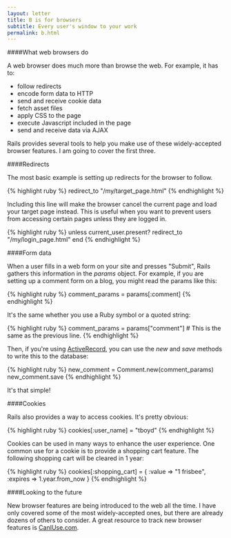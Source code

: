 ```yaml
---
layout: letter
title: B is for browsers
subtitle: Every user's window to your work
permalink: b.html
---
```


####What web browsers do

A web browser does much more than browse the web. For example, it has to:

-   follow redirects
-   encode form data to HTTP
-   send and receive cookie data
-   fetch asset files
-   apply CSS to the page
-   execute Javascript included in the page
-   send and receive data via AJAX
   
Rails provides several tools to help you make use of these widely-accepted browser features. I am going to cover the first three.

####Redirects

The most basic example is setting up redirects for the browser to follow.

{% highlight ruby %}
    redirect_to "/my/target_page.html"
{% endhighlight %}

Including this line will make the browser cancel the current page and load your target page instead. This is useful when you want to prevent users from accessing certain pages unless they are logged in.

{% highlight ruby %}
    unless current_user.present?
      redirect_to "/my/login_page.html"
    end
{% endhighlight %}
    
####Form data

When a user fills in a web form on your site and presses "Submit", Rails gathers this information in the _params_ object. For example, if you are setting up a comment form on a blog, you might read the params like this:

{% highlight ruby %}
    comment_params = params[:comment]
{% endhighlight %}
    
It's the same whether you use a Ruby symbol or a quoted string:

{% highlight ruby %}
    comment_params = params["comment"] # This is the same as the previous line.
{% endhighlight %}

Then, if you're using [ActiveRecord](/A), you can use the _new_ and _save_ methods to write this to the database:

{% highlight ruby %}
    new_comment = Comment.new(comment_params)
    new_comment.save
{% endhighlight %}
    
It's that simple!
    
####Cookies

Rails also provides a way to access cookies. It's pretty obvious:

{% highlight ruby %}
    cookies[:user_name] = "tboyd"
{% endhighlight %}
    
Cookies can be used in many ways to enhance the user experience. One common use for a cookie is to provide a shopping cart feature. The following shopping cart will be cleared in 1 year:

{% highlight ruby %}
    cookies[:shopping_cart] = { :value => "1 frisbee", :expires => 1.year.from_now }
{% endhighlight %}

####Looking to the future

New browser features are being introduced to the web all the time. I have only covered some of the most widely-accepted ones, but there are already dozens of others to consider. A great resource to track new browser features is [CanIUse.com](http://www.caniuse.com).
